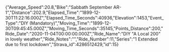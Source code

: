 {"Average_Speed":20.8,"Bike":"Sabbath September AR-1","Distance":202.9,"Elapsed_Time":"1899-12-30T11:22:16.000Z","Elapsed_Time_Seconds":40936,"Elevation":1453,"Event_Type":"DIY (Mandatory)","Moving_Time":"1899-12-30T09:45:45.000Z","Moving_Time_Seconds":35145,"Points_Distance":200,"Ride_Date":"2020-11-04T00:00:00.000Z","Ride_Name":"DIY \"A Local 200\" in lovely weather","Ride_Notes":"","Ride_Number":11,"Series":"1 Extended due to first lockdown","Strava_id":4286512429,"id":15}